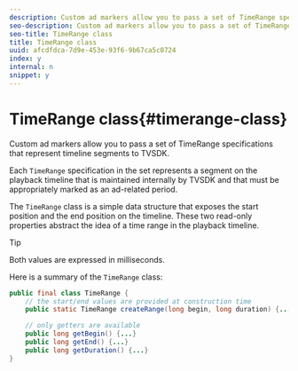 ```yaml
---
description: Custom ad markers allow you to pass a set of TimeRange specifications that represent timeline segments to TVSDK.
seo-description: Custom ad markers allow you to pass a set of TimeRange specifications that represent timeline segments to TVSDK.
seo-title: TimeRange class
title: TimeRange class
uuid: afcdfdca-7d9e-453e-93f6-9b67ca5c0724
index: y
internal: n
snippet: y
---
```


# TimeRange class{#timerange-class}

Custom ad markers allow you to pass a set of TimeRange specifications that represent timeline segments to TVSDK.

<a id="section_42EB6D62627A424ABA250E3246EFEFC3"></a>

Each `TimeRange` specification in the set represents a segment on the playback timeline that is maintained internally by TVSDK and that must be appropriately marked as an ad-related period.

The `TimeRange` class is a simple data structure that exposes the start position and the end position on the timeline. These two read-only properties abstract the idea of a time range in the playback timeline. 

>[!TIP]
>
>Both values are expressed in milliseconds.

Here is a summary of the `TimeRange` class: 

```java
public final class TimeRange {
    // the start/end values are provided at construction time
    public static TimeRange createRange(long begin, long duration) {...} 

    // only getters are available
    public long getBegin() {...} 
    public long getEnd() {...} 
    public long getDuration() {...}
}

```

